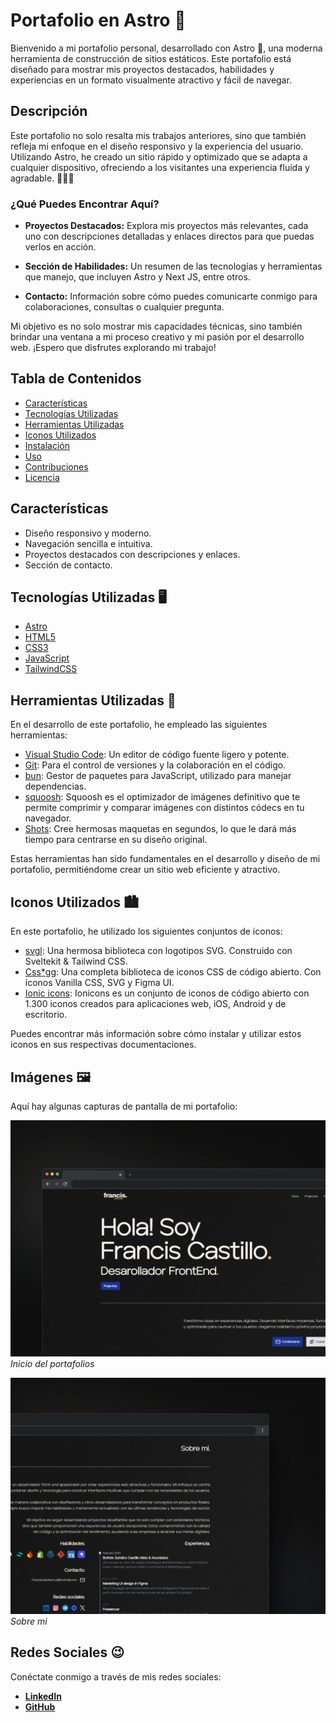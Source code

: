 # Portafolio en Astro 🚀

Bienvenido a mi portafolio personal, desarrollado con Astro 🚀, una moderna herramienta de construcción de sitios estáticos. Este portafolio está diseñado para mostrar mis proyectos destacados, habilidades y experiencias en un formato visualmente atractivo y fácil de navegar.

## Descripción

Este portafolio no solo resalta mis trabajos anteriores, sino que también refleja mi enfoque en el diseño responsivo y la experiencia del usuario. Utilizando Astro, he creado un sitio rápido y optimizado que se adapta a cualquier dispositivo, ofreciendo a los visitantes una experiencia fluida y agradable. 🧑🏽‍💻

### ¿Qué Puedes Encontrar Aquí?

- **Proyectos Destacados:** Explora mis proyectos más relevantes, cada uno con descripciones detalladas y enlaces directos para que puedas verlos en acción.

- **Sección de Habilidades:** Un resumen de las tecnologías y herramientas que manejo, que incluyen Astro y Next JS, entre otros.

- **Contacto:** Información sobre cómo puedes comunicarte conmigo para colaboraciones, consultas o cualquier pregunta.

Mi objetivo es no solo mostrar mis capacidades técnicas, sino también brindar una ventana a mi proceso creativo y mi pasión por el desarrollo web. ¡Espero que disfrutes explorando mi trabajo!

## Tabla de Contenidos

- [Características](#características)
- [Tecnologías Utilizadas](#tecnologías-utilizadas)
- [Herramientas Utilizadas](#Herramientas-utilizadas)
- [Iconos Utilizados](#Iconos-utilizados)
- [Instalación](#instalación)
- [Uso](#uso)
- [Contribuciones](#contribuciones)
- [Licencia](#licencia)

## Características

- Diseño responsivo y moderno.
- Navegación sencilla e intuitiva.
- Proyectos destacados con descripciones y enlaces.
- Sección de contacto.

## Tecnologías Utilizadas 🖥️

- [Astro](https://astro.build/)
- [HTML5](https://developer.mozilla.org/es/docs/Web/HTML)
- [CSS3](https://developer.mozilla.org/es/docs/Web/CSS)
- [JavaScript](https://developer.mozilla.org/es/docs/Web/JavaScript)
- [TailwindCSS](https://tailwindcss.com/)

## Herramientas Utilizadas 🔧

En el desarrollo de este portafolio, he empleado las siguientes herramientas:

- [Visual Studio Code](https://code.visualstudio.com/): Un editor de código fuente ligero y potente.
- [Git](https://git-scm.com/): Para el control de versiones y la colaboración en el código.
- [bun](https://bun.sh/): Gestor de paquetes para JavaScript, utilizado para manejar dependencias.
- [squoosh](https://squoosh.app/): Squoosh es el optimizador de imágenes definitivo que te permite comprimir y comparar imágenes con distintos códecs en tu navegador.
- [Shots](https://shots.so/): Cree hermosas maquetas en segundos, lo que le dará más tiempo para centrarse en su diseño original.

Estas herramientas han sido fundamentales en el desarrollo y diseño de mi portafolio, permitiéndome crear un sitio web eficiente y atractivo.

## Iconos Utilizados 🏙️

En este portafolio, he utilizado los siguientes conjuntos de iconos:

- [svgl](https://svgl.app/): Una hermosa biblioteca con logotipos SVG. Construido con Sveltekit & Tailwind CSS.
- [Css\*gg](https://css.gg/): Una completa biblioteca de iconos CSS de código abierto. Con iconos Vanilla CSS, SVG y Figma UI.
- [Ionic icons](https://ionic.io/ionicons): Ionicons es un conjunto de iconos de código abierto con 1.300 iconos creados para aplicaciones web, iOS, Android y de escritorio.

Puedes encontrar más información sobre cómo instalar y utilizar estos iconos en sus respectivas documentaciones.

## Imágenes 🖼️

Aquí hay algunas capturas de pantalla de mi portafolio:

![Captura de Pantalla 1](https://github.com/ingfranciscastillo/Portfolio-Astro/blob/master/Capturas/hero.png)  
_Inicio del portafolios_

![Captura de Pantalla 2](<https://github.com/ingfranciscastillo/Portfolio-Astro/blob/master/Capturas/captura%20(1).png>)  
_Sobre mi_

## Redes Sociales 😉

Conéctate conmigo a través de mis redes sociales:

- **[LinkedIn](https://www.linkedin.com/in/ingfranciscastillo/)**
- **[GitHub](https://github.com/ingfranciscastillo)**
